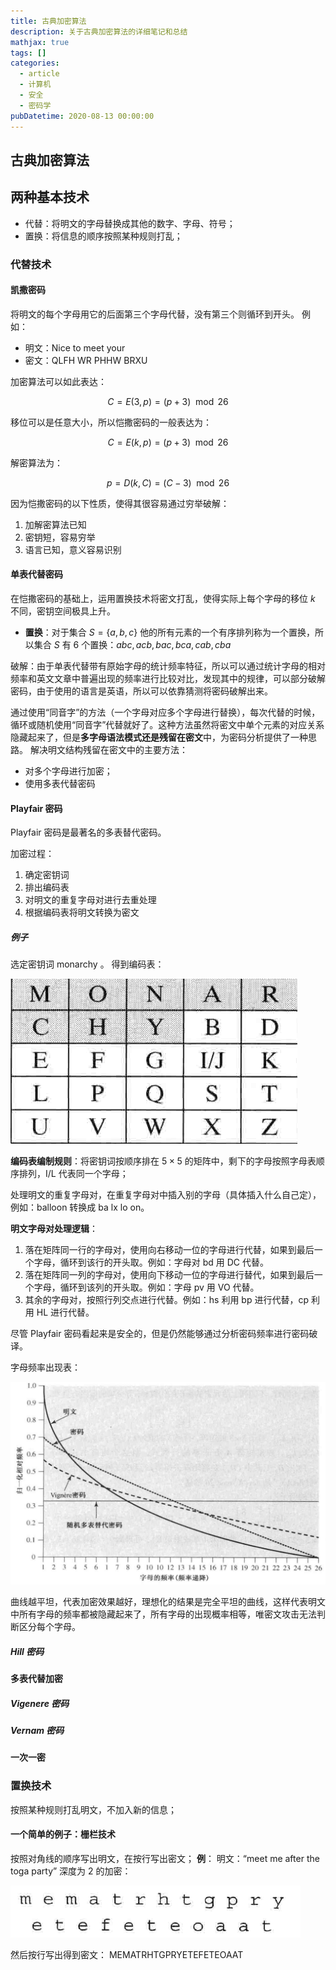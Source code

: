 ```yaml
---
title: 古典加密算法
description: 关于古典加密算法的详细笔记和总结
mathjax: true
tags: []
categories:
  - article
  - 计算机
  - 安全
  - 密码学
pubDatetime: 2020-08-13 00:00:00
---
```


## 古典加密算法

## 两种基本技术

- 代替：将明文的字母替换成其他的数字、字母、符号；
- 置换：将信息的顺序按照某种规则打乱；

### 代替技术

#### 凯撒密码

将明文的每个字母用它的后面第三个字母代替，没有第三个则循环到开头。
例如：

- 明文：Nice to meet your
- 密文：QLFH WR PHHW BRXU

加密算法可以如此表达：

$$
C = E(3, p) = (p + 3) \mod 26
$$

移位可以是任意大小，所以恺撒密码的一般表达为：

$$
C = E(k, p) = (p + 3) \mod 26
$$

解密算法为：

$$
p = D(k, C) = (C - 3) \mod 26
$$

因为恺撒密码的以下性质，使得其很容易通过穷举破解：

1. 加解密算法已知
2. 密钥短，容易穷举
3. 语言已知，意义容易识别

#### 单表代替密码

在恺撒密码的基础上，运用置换技术将密文打乱，使得实际上每个字母的移位 $k$ 不同，密钥空间极具上升。

- **置换**：对于集合 $S = \{a, b, c\}$ 他的所有元素的一个有序排列称为一个置换，所以集合 $S$ 有 6 个置换：$abc, acb, bac, bca, cab, cba$

破解：由于单表代替带有原始字母的统计频率特征，所以可以通过统计字母的相对频率和英文文章中普遍出现的频率进行比较对比，发现其中的规律，可以部分破解密码，由于使用的语言是英语，所以可以依靠猜测将密码破解出来。

通过使用“同音字”的方法（一个字母对应多个字母进行替换），每次代替的时候，循环或随机使用“同音字”代替就好了。这种方法虽然将密文中单个元素的对应关系隐藏起来了，但是**多字母语法模式还是残留在密文**中，为密码分析提供了一种思路。
解决明文结构残留在密文中的主要方法：

- 对多个字母进行加密；
- 使用多表代替密码

#### Playfair 密码

Playfair 密码是最著名的多表替代密码。

加密过程：

1. 确定密钥词
2. 排出编码表
3. 对明文的重复字母对进行去重处理
4. 根据编码表将明文转换为密文

##### 例子

选定密钥词 monarchy 。
得到编码表：

![picture 8](../../../../../assets/images/8f7432c1b8f3da7db7f4b5b160fb4970401c6489724d477d9dd8c7d7788a03d9.png)

**编码表编制规则**：将密钥词按顺序排在 $5 \times 5$ 的矩阵中，剩下的字母按照字母表顺序排列，I/L 代表同一个字母；

处理明文的重复字母对，在重复字母对中插入别的字母（具体插入什么自己定），例如：balloon 转换成 ba lx lo on。

**明文字母对处理逻辑**：

1. 落在矩阵同一行的字母对，使用向右移动一位的字母进行代替，如果到最后一个字母，循环到该行的开头取。例如：字母对 bd 用 DC 代替。
2. 落在矩阵同一列的字母对，使用向下移动一位的字母进行替代，如果到最后一个字母，循环到该列的开头取。例如：字母 pv 用 VO 代替。
3. 其余的字母对，按照行列交点进行代替。例如：hs 利用 bp 进行代替，cp 利用 HL 进行代替。

尽管 Playfair 密码看起来是安全的，但是仍然能够通过分析密码频率进行密码破译。

字母频率出现表：

![picture 9](../../../../../assets/images/27e730caf680a750e89e303019adaeb6162055a7dca52930b5dd335971e7b7b6.png)

曲线越平坦，代表加密效果越好，理想化的结果是完全平坦的曲线，这样代表明文中所有字母的频率都被隐藏起来了，所有字母的出现概率相等，唯密文攻击无法判断区分每个字母。

##### Hill 密码

#### 多表代替加密

##### Vigenere 密码

##### Vernam 密码

#### 一次一密

### 置换技术

按照某种规则打乱明文，不加入新的信息；

#### 一个简单的例子：栅栏技术

按照对角线的顺序写出明文，在按行写出密文；
**例**：
明文：“meet me after the toga party”
深度为 2 的加密：

![picture 10](../../../../../assets/images/3a8f32c90b09547c14c19661058984a4488185f0599c7160b57bc49f439841ee.png)

然后按行写出得到密文：
MEMATRHTGPRYETEFETEOAAT
